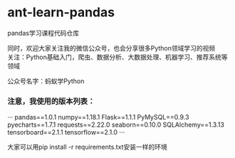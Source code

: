 # ant-learn-pandas
pandas学习课程代码仓库


同时，欢迎大家关注我的微信公众号，也会分享很多Python领域学习的视频  
关注：Python基础入门，爬虫、数据分析、大数据处理、机器学习、推荐系统等领域  

公众号名字：蚂蚁学Python


### 注意，我使用的版本列表：
···
pandas==1.0.1
numpy==1.18.1
Flask==1.1.1
PyMySQL==0.9.3
pyecharts==1.7.1
requests==2.22.0
seaborn==0.10.0
SQLAlchemy==1.3.13
tensorboard==2.1.1
tensorflow==2.1.0
···

大家可以用pip install -r requirements.txt安装一样的环境
